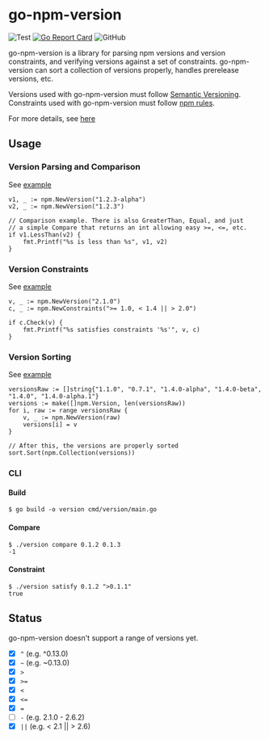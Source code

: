 # go-npm-version

![Test](https://github.com/khulnasoft-lab/go-npm-version/workflows/Test/badge.svg?branch=main)
[![Go Report Card](https://goreportcard.com/badge/github.com/khulnasoft-lab/go-npm-version)](https://goreportcard.com/report/github.com/khulnasoft-lab/go-npm-version)
![GitHub](https://img.shields.io/github/license/khulnasoft-lab/go-npm-version)

go-npm-version is a library for parsing npm versions and version constraints, and verifying versions against a set of constraints.
go-npm-version can sort a collection of versions properly, handles prerelease versions, etc.

Versions used with go-npm-version must follow [Semantic Versioning](https://semver.org/).
Constraints used with go-npm-version must follow [npm rules](https://nodejs.dev/learn/semantic-versioning-using-npm).

For more details, see [here](https://docs.npmjs.com/cli/v6/using-npm/semver)

## Usage
### Version Parsing and Comparison

See [example](./examples/comparison/main.go)

```
v1, _ := npm.NewVersion("1.2.3-alpha")
v2, _ := npm.NewVersion("1.2.3")

// Comparison example. There is also GreaterThan, Equal, and just
// a simple Compare that returns an int allowing easy >=, <=, etc.
if v1.LessThan(v2) {
	fmt.Printf("%s is less than %s", v1, v2)
}
```

### Version Constraints
See [example](./examples/constraint/main.go)

```
v, _ := npm.NewVersion("2.1.0")
c, _ := npm.NewConstraints(">= 1.0, < 1.4 || > 2.0")

if c.Check(v) {
	fmt.Printf("%s satisfies constraints '%s'", v, c)
}
```

### Version Sorting
See [example](./examples/sort/main.go)

```
versionsRaw := []string{"1.1.0", "0.7.1", "1.4.0-alpha", "1.4.0-beta", "1.4.0", "1.4.0-alpha.1"}
versions := make([]npm.Version, len(versionsRaw))
for i, raw := range versionsRaw {
	v, _ := npm.NewVersion(raw)
	versions[i] = v
}

// After this, the versions are properly sorted
sort.Sort(npm.Collection(versions))
```

### CLI

#### Build
```
$ go build -o version cmd/version/main.go
```

#### Compare

```
$ ./version compare 0.1.2 0.1.3
-1
```

#### Constraint

```
$ ./version satisfy 0.1.2 ">0.1.1"
true
```

## Status
go-npm-version doesn't support a range of versions yet.

- [x] `^` (e.g. ^0.13.0)
- [x] `~` (e.g. ~0.13.0)
- [x] `>`
- [x] `>=`
- [x] `<`
- [x] `<=`
- [x] `=`
- [ ] `-` (e.g. 2.1.0 - 2.6.2)
- [x] `||` (e.g. < 2.1 || > 2.6)

